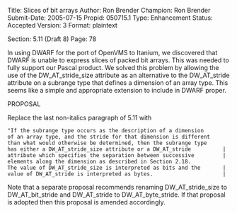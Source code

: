 Title:       Slices of bit arrays
Author:      Ron Brender
Champion:    Ron Brender
Submit-Date: 2005-07-15
Propid:      050715.1
Type:        Enhancement
Status:      Accepted
Version:     3
Format:      plaintext

Section: 5.11 (Draft 8)
Page: 78

In using DWARF for the port of OpenVMS to Itanium, we discovered
that DWARF is unable to express slices of packed bit arrays. This
was needed to fully support our Pascal product. We solved this
problem by allowing the use of the DW_AT_stride_size attribute
as an alternative to the DW_AT_stride attribute on a subrange type
that defines a dimension of an array type. This seems like a
simple and appropriate extension to include in DWARF proper.

PROPOSAL

Replace the last non-italics paragraph of 5.11 with

    "If the subrange type occurs as the description of a dimension
    of an array type, and the stride for that dimension is different
    than what would otherwise be determined, then the subrange type
    has either a DW_AT_stride_size attribute or a DW_AT_stride          |
    attribute which specifies the separation between successive         |
    elements along the dimension as described in Section 2.18.
    The value of DW_AT_stride_size is interpreted as bits and the       |
    value of DW_AT_stride is interpreted as bytes.                      |


Note that a separate proposal recommends renaming DW_AT_stride_size
to DW_AT_bit_stride and DW_AT_stride to DW_AT_byte_stride. If that
proposal is adopted then this proposal is amended accordingly.
